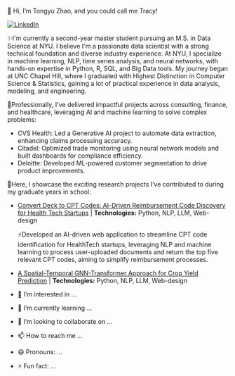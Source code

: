👋 Hi, I’m Tongyu Zhao, and you could call me Tracy!

[![LinkedIn](https://img.shields.io/badge/LinkedIn-Profile-blue?logo=linkedin&logoColor=white)](https://www.linkedin.com/in/tongyu-zhao11/)

✨I'm currently a second-year master student pursuing an M.S. in Data Science at NYU. I believe I'm a passionate data scientist with a strong technical foundation and diverse industry experience. At NYU, I specialize in machine learning, NLP, time series analysis, and neural networks, with hands-on expertise in Python, R, SQL, and Big Data tools. My journey began at UNC Chapel Hill, where I graduated with Highest Distinction in Computer Science & Statistics, gaining a lot of practical experience in data analysis, modeling, and engineering.

📌Professionally, I've delivered impactful projects across consulting, finance, and healthcare, leveraging AI and machine learning to solve complex problems:
- CVS Health: Led a Generative AI project to automate data extraction, enhancing claims processing accuracy.
- Citadel: Optimized trade monitoring using neural network models and built dashboards for compliance efficiency.
- Deloitte: Developed ML-powered customer segmentation to drive product improvements.

📌Here, I showcase the exciting research projects I’ve contributed to during my graduate years in school: 
- [Convert Deck to CPT Codes: AI-Driven Reimbursement Code Discovery for Health Tech Startups](https://github.com/Archertakesitez/deck-to-CPT) | **Technologies:** Python, NLP, LLM, Web-design

  ⚡Developed an AI-driven web application to streamline CPT code identification for HealthTech startups, leveraging NLP and machine learning to process user-uploaded documents and return the top five relevant CPT codes, aiming to simplify reimbursement processes.
- [A Spatial-Temporal GNN-Transformer Approach for Crop Yield Prediction](https://github.com/Archertakesitez/deck-to-CPT) | **Technologies:** Python, NLP, LLM, Web-design

- 👀 I’m interested in ...
- 🌱 I’m currently learning ...
- 💞️ I’m looking to collaborate on ...
- 📫 How to reach me ...
- 😄 Pronouns: ...
- ⚡ Fun fact: ...

<!---
Tongyu-Zhao/Tongyu-Zhao is a ✨ special ✨ repository because its `README.md` (this file) appears on your GitHub profile.
You can click the Preview link to take a look at your changes.
--->
